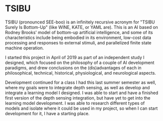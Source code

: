 # TSIBU

TSIBU (pronounced SEE-boo) is an infinitely recursive acronym for "TSIBU Surely Is Bottom-Up" (like WINE, KATE, or YAML are). This is an AI based on Rodney Brooks' model of bottom-up artificial intelligence, and some of its characteristics include being embodied in its environment, low-cost data processing and responses to external stimuli, and parallelized finite state machine operation.

I started this project in April of 2019 as part of an independent study I designed, which focused on the philosophy of a couple of AI development paradigms, and drew conclusions on the (dis)advantages of each in philosophical, technical, historical, physiological, and neurological aspects.

Development continued for a class I had this last summer semester as well, where my goals were to integrate depth sensing, as well as develop and integrate a learning model I designed. I was able to start and have a finished first version of the depth sensing integration, but have yet to get into the learning model development. I was able to research different types of models and isolate where it could be used in my project, so when I can start development for it, I have a starting place.
